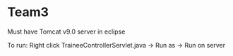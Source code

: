 # Team3

Must have Tomcat v9.0 server in eclipse

To run:
Right click TraineeControllerServlet.java -> Run as -> Run on server
